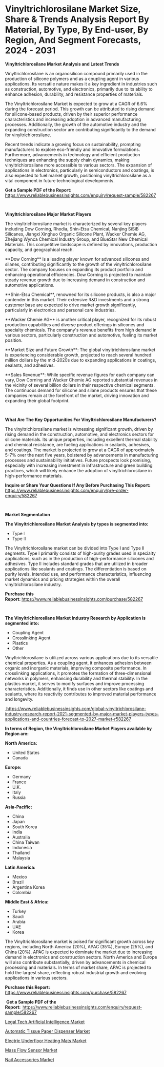 <p><h1>Vinyltrichlorosilane Market Size, Share & Trends Analysis Report By Material, By Type, By End-user, By Region, And Segment Forecasts, 2024 - 2031</h1></p><p><strong>Vinyltrichlorosilane Market Analysis and Latest Trends</strong></p>
<p><p>Vinyltrichlorosilane is an organosilicon compound primarily used in the production of silicone polymers and as a coupling agent in various applications. Its versatile nature makes it a key ingredient in industries such as construction, automotive, and electronics, primarily due to its ability to enhance adhesion, durability, and resistance properties of materials.</p><p>The Vinyltrichlorosilane Market is expected to grow at a CAGR of 6.6% during the forecast period. This growth can be attributed to rising demand for silicone-based products, driven by their superior performance characteristics and increasing adoption in advanced manufacturing processes. Additionally, the growth of the automotive industry and the expanding construction sector are contributing significantly to the demand for vinyltrichlorosilane.</p><p>Recent trends indicate a growing focus on sustainability, prompting manufacturers to explore eco-friendly and innovative formulations. Furthermore, advancements in technology and efficient production techniques are enhancing the supply chain dynamics, making vinyltrichlorosilane more accessible to various sectors. The expansion of applications in electronics, particularly in semiconductors and coatings, is also expected to fuel market growth, positioning vinyltrichlorosilane as a vital component in future technological developments.</p></p>
<p><strong>Get a Sample PDF of the Report:&nbsp;</strong> <a href="https://www.reliablebusinessinsights.com/enquiry/request-sample/582267?utm_campaign=97&utm_medium=2&utm_source=Github&utm_content=ia&utm_term=03102024&utm_id=vinyltrichlorosilane">https://www.reliablebusinessinsights.com/enquiry/request-sample/582267</a></p>
<p>&nbsp;</p>
<p><strong>Vinyltrichlorosilane Major Market Players</strong></p>
<p><p>The vinyltrichlorosilane market is characterized by several key players including Dow Corning, Rhodia, Shin-Etsu Chemical, Nanjing SiSiB Silicanes, Jiangxi Xinghuo Organic Silicone Plant, Wacker Chemie AG, Zhejiang Wynca Chemical Industry Group, and BlueStar New Chemical Materials. This competitive landscape is defined by innovations, production capacity, and geographical reach.</p><p>**Dow Corning** is a leading player known for advanced silicones and silanes, contributing significantly to the growth of the vinyltrichlorosilane sector. The company focuses on expanding its product portfolio and enhancing operational efficiencies. Dow Corning is projected to maintain steady revenue growth due to increasing demand in construction and automotive applications.</p><p>**Shin-Etsu Chemical**, renowned for its silicone products, is also a major contender in this market. Their extensive R&D investments and a strong customer base are expected to drive market growth significantly, particularly in electronics and personal care industries.</p><p>**Wacker Chemie AG** is another critical player, recognized for its robust production capabilities and diverse product offerings in silicones and specialty chemicals. The company's revenue benefits from high demand in various sectors, particularly construction and automotive, fueling its market position.</p><p>**Market Size and Future Growth**: The global vinyltrichlorosilane market is experiencing considerable growth, projected to reach several hundred million dollars by the mid-2020s due to expanding applications in coatings, sealants, and adhesives.</p><p>**Sales Revenue**: While specific revenue figures for each company can vary, Dow Corning and Wacker Chemie AG reported substantial revenues in the vicinity of several billion dollars in their respective chemical segments. The continuous demand for silicone and silane products ensures that these companies remain at the forefront of the market, driving innovation and expanding their global footprint.</p></p>
<p>&nbsp;</p>
<p><strong>What Are The Key Opportunities For Vinyltrichlorosilane Manufacturers?</strong></p>
<p><p>The vinyltrichlorosilane market is witnessing significant growth, driven by rising demand in the construction, automotive, and electronics sectors for silicone materials. Its unique properties, including excellent thermal stability and chemical resistance, are fueling applications in sealants, adhesives, and coatings. The market is projected to grow at a CAGR of approximately 5-7% over the next five years, bolstered by advancements in manufacturing processes and sustainability initiatives. Future prospects look promising, especially with increasing investment in infrastructure and green building practices, which will likely enhance the adoption of vinyltrichlorosilane in high-performance materials.</p></p>
<p><strong>Inquire or Share Your Questions If Any Before Purchasing This Report:</strong> <a href="https://www.reliablebusinessinsights.com/enquiry/pre-order-enquiry/582267?utm_campaign=97&utm_medium=2&utm_source=Github&utm_content=ia&utm_term=03102024&utm_id=vinyltrichlorosilane">https://www.reliablebusinessinsights.com/enquiry/pre-order-enquiry/582267</a></p>
<p>&nbsp;</p>
<p><strong>Market Segmentation</strong></p>
<p><strong>The Vinyltrichlorosilane Market Analysis by types is segmented into:</strong></p>
<p><ul><li>Type I</li><li>Type II</li></ul></p>
<p><p>The Vinyltrichlorosilane market can be divided into Type I and Type II segments. Type I primarily consists of high-purity grades used in specialty applications, such as in the production of high-performance silicones and adhesives. Type II includes standard grades that are utilized in broader applications like sealants and coatings. The differentiation is based on purity levels, intended use, and performance characteristics, influencing market dynamics and pricing strategies within the overall vinyltrichlorosilane industry.</p></p>
<p><strong>Purchase this Report:&nbsp;</strong><a href="https://www.reliablebusinessinsights.com/purchase/582267?utm_campaign=97&utm_medium=2&utm_source=Github&utm_content=ia&utm_term=03102024&utm_id=vinyltrichlorosilane">https://www.reliablebusinessinsights.com/purchase/582267</a></p>
<p>&nbsp;</p>
<p><strong>The Vinyltrichlorosilane Market Industry Research by Application is segmented into:</strong></p>
<p><ul><li>Coupling Agent</li><li>Crosslinking Agent</li><li>Plastics</li><li>Other</li></ul></p>
<p><p>Vinyltrichlorosilane is utilized across various applications due to its versatile chemical properties. As a coupling agent, it enhances adhesion between organic and inorganic materials, improving composite performance. In crosslinking applications, it promotes the formation of three-dimensional networks in polymers, enhancing durability and thermal stability. In the plastics market, it serves to modify surfaces and improve processing characteristics. Additionally, it finds use in other sectors like coatings and sealants, where its reactivity contributes to improved material performance and longevity.</p></p>
<p><a href="https://www.reliablebusinessinsights.com/global-vinyltrichlorosilane-industry-research-report-2021-segmented-by-major-market-players-types-applications-and-countries-forecast-to-2027-market-r582267?utm_campaign=97&utm_medium=2&utm_source=Github&utm_content=ia&utm_term=03102024&utm_id=vinyltrichlorosilane">&nbsp;https://www.reliablebusinessinsights.com/global-vinyltrichlorosilane-industry-research-report-2021-segmented-by-major-market-players-types-applications-and-countries-forecast-to-2027-market-r582267</a></p>
<p><strong>In terms of Region, the Vinyltrichlorosilane Market Players available by Region are:</strong></p>
<p>
    <p> <strong> North America: </strong>
        <ul>
            <li>United States</li>
            <li>Canada</li>
        </ul>
        </p> 
    <p> <strong> Europe: </strong>
        <ul>
            <li>Germany</li>
            <li>France</li>
            <li>U.K.</li>
            <li>Italy</li>
            <li>Russia</li>
        </ul>
        </p> 
    <p> <strong> Asia-Pacific: </strong>
        <ul>
            <li>China</li>
            <li>Japan</li>
            <li>South Korea</li>
            <li>India</li>
            <li>Australia</li>
            <li>China Taiwan</li>
            <li>Indonesia</li>
            <li>Thailand</li>
            <li>Malaysia</li>
        </ul>
        </p> 
    <p> <strong> Latin America: </strong>
        <ul>
            <li>Mexico</li>
            <li>Brazil</li>
            <li>Argentina Korea</li>
            <li>Colombia</li>
        </ul>
        </p> 
    <p> <strong> Middle East & Africa: </strong>
        <ul>
            <li>Turkey</li>
            <li>Saudi</li>
            <li>Arabia</li>
            <li>UAE</li>
            <li>Korea</li>
        </ul>
    </p>
    </p>
<p><p>The Vinyltrichlorosilane market is poised for significant growth across key regions, including North America (20%), APAC (35%), Europe (25%), and China (20%). APAC is expected to dominate the market due to increasing demand in electronics and construction sectors. North America and Europe will also contribute substantially, driven by advancements in chemical processing and materials. In terms of market share, APAC is projected to hold the largest share, reflecting robust industrial growth and evolving applications in various sectors.</p></p>
<p><strong>Purchase this Report: </strong><a href="https://www.reliablebusinessinsights.com/purchase/582267?utm_campaign=97&utm_medium=2&utm_source=Github&utm_content=ia&utm_term=03102024&utm_id=vinyltrichlorosilane">https://www.reliablebusinessinsights.com/purchase/582267</a></p>
<p>&nbsp;<strong>Get a Sample PDF of the Report:&nbsp;&nbsp;</strong><a href="https://www.reliablebusinessinsights.com/enquiry/request-sample/582267?utm_campaign=97&utm_medium=2&utm_source=Github&utm_content=ia&utm_term=03102024&utm_id=vinyltrichlorosilane">https://www.reliablebusinessinsights.com/enquiry/request-sample/582267</a></p>
<p><strong></strong></p>
<p><p><a href="https://issuu.com/reportprime-2/docs/legal-tech-artificial-intelligence-_a80061facd1e26?utm_campaign=97&utm_medium=2&utm_source=Github&utm_content=ia&utm_term=03102024&utm_id=vinyltrichlorosilane">Legal Tech Artificial Intelligence Market</a></p><p><a href="https://www.linkedin.com/pulse/what-current-future-prospects-automatic-tissue-paper-dispenser-mknqf?trackingId=%2BsZclw0bRumJpMCuw7nn3g%3D%3D&utm_campaign=97&utm_medium=2&utm_source=Github&utm_content=ia&utm_term=03102024&utm_id=vinyltrichlorosilane">Automatic Tissue Paper Dispenser Market</a></p><p><a href="https://github.com/michaelhall412/Market-Research-Report-List-1/blob/main/electric-underfloor-heating-mats-market.md?utm_campaign=97&utm_medium=2&utm_source=Github&utm_content=ia&utm_term=03102024&utm_id=vinyltrichlorosilane">Electric Underfloor Heating Mats Market</a></p><p><a href="https://issuu.com/reportprime-2/docs/mass-flow-sensor-market-size-2030.p_eeeeed2e1fa797?utm_campaign=97&utm_medium=2&utm_source=Github&utm_content=ia&utm_term=03102024&utm_id=vinyltrichlorosilane">Mass Flow Sensor Market</a></p><p><a href="https://www.linkedin.com/pulse/insights-nail-accessories-market-size-which-expanding-blzme?utm_campaign=97&utm_medium=2&utm_source=Github&utm_content=ia&utm_term=03102024&utm_id=vinyltrichlorosilane">Nail Accessories Market</a></p></p>